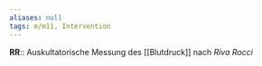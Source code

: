 ```yaml
---
aliases: null
tags: m/m11, Intervention
---
```

**RR**:: Auskultatorische Messung des [[Blutdruck]] nach *Riva Rocci*